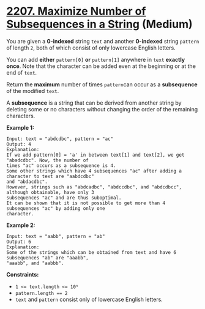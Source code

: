 # [2207. Maximize Number of Subsequences in a String][link] (Medium)

[link]: https://leetcode.com/problems/maximize-number-of-subsequences-in-a-string/

You are given a **0-indexed** string `text` and another **0-indexed** string `pattern` of length `2`,
both of which consist of only lowercase English letters.

You can add **either** `pattern[0]` **or** `pattern[1]` anywhere in `text` **exactly once**. Note
that the character can be added even at the beginning or at the end of `text`.

Return the **maximum** number of times `pattern`can occur as a **subsequence** of the modified
`text`.

A **subsequence** is a string that can be derived from another string by deleting some or no
characters without changing the order of the remaining characters.

**Example 1:**

```
Input: text = "abdcdbc", pattern = "ac"
Output: 4
Explanation:
If we add pattern[0] = 'a' in between text[1] and text[2], we get "abadcdbc". Now, the number of
times "ac" occurs as a subsequence is 4.
Some other strings which have 4 subsequences "ac" after adding a character to text are "aabdcdbc"
and "abdacdbc".
However, strings such as "abdcadbc", "abdccdbc", and "abdcdbcc", although obtainable, have only 3
subsequences "ac" and are thus suboptimal.
It can be shown that it is not possible to get more than 4 subsequences "ac" by adding only one
character.
```

**Example 2:**

```
Input: text = "aabb", pattern = "ab"
Output: 6
Explanation:
Some of the strings which can be obtained from text and have 6 subsequences "ab" are "aaabb",
"aaabb", and "aabbb".
```

**Constraints:**

- `1 <= text.length <= 10⁵`
- `pattern.length == 2`
- `text` and `pattern` consist only of lowercase English letters.

